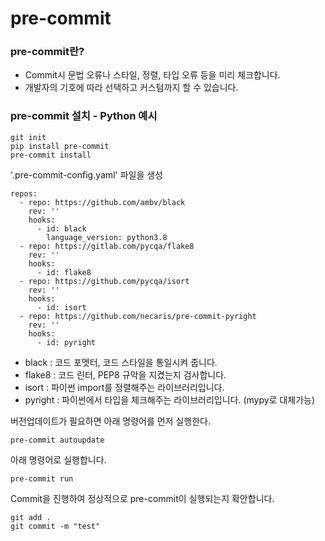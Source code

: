# pre-commit
### pre-commit란?

* Commit시 문법 오류나 스타일, 정렬, 타입 오류 등을 미리 체크합니다.
* 개발자의 기호에 따라 선택하고 커스텀까지 할 수 있습니다.

### pre-commit 설치 - Python 예시
```Shell
git init
pip install pre-commit
pre-commit install
```
'.pre-commit-config.yaml' 파일을 생성
```
repos:
  - repo: https://github.com/ambv/black
    rev: ''
    hooks:
      - id: black
        language_version: python3.8 
  - repo: https://gitlab.com/pycqa/flake8
    rev: ''
    hooks:
      - id: flake8
  - repo: https://github.com/pycqa/isort
    rev: ''
    hooks:
      - id: isort
  - repo: https://github.com/necaris/pre-commit-pyright
    rev: ''
    hooks:
      - id: pyright
```

* black : 코드 포멧터, 코드 스타일을 통일시켜 줍니다.
* flake8 : 코드 린터, PEP8 규악을 지켰는지 검사합니다.
* isort : 파이썬 import를 정렬해주는 라이브러리입니다.
* pyright : 파이썬에서 타입을 체크해주는 라이브러리입니다. (mypy로 대체가능)

버전업데이트가 필요하면 아래 명령어를 먼저 실행한다.
```
pre-commit autoupdate
```
아래 명령어로 실행합니다.
```Shell
pre-commit run
```
Commit을 진행하여 정상적으로  pre-commit이 실행되는지 확안합니다.
```Shell
git add .
git commit -m "test"
```
